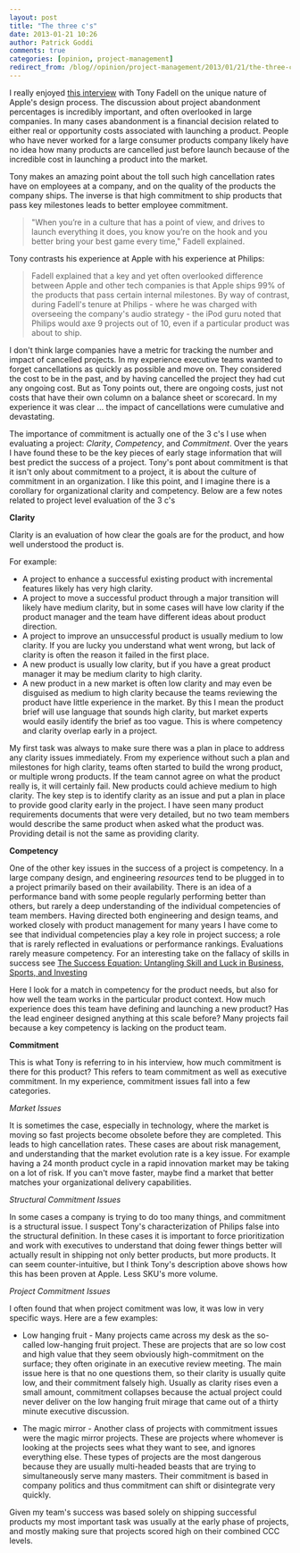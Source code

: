 ```yaml
---
layout: post
title: "The three c's"
date: 2013-01-21 10:26
author: Patrick Goddi
comments: true
categories: [opinion, project-management]
redirect_from: /blog//opinion/project-management/2013/01/21/the-three-cs
---
```

I really enjoyed [this interview](http://www.networkworld.com/community/blog/tony-fadell-unique-nature-apples-design-process) with Tony Fadell on the unique nature of Apple's design process. The discussion about project abandonment percentages is incredibly important, and often overlooked in large companies. In many cases abandonment is a financial decision related to either real or opportunity costs associated with launching a product. People who have never worked for a large consumer products company likely have no idea how many products are cancelled just before launch because of the incredible cost in launching a product into the market. 

Tony makes an amazing point about the toll such high cancellation rates have on employees at a company, and on the quality of the products the company ships. The inverse is that high commitment to ship products that pass key milestones leads to better employee commitment.

> "When you’re in a culture that has a point of view, and drives to launch everything it does, you know you’re on the hook and you better bring your best game every time," Fadell explained.

Tony contrasts his experience at Apple with his experience at Philips:

> Fadell explained that a key and yet often overlooked difference between Apple and other tech companies is that Apple ships 99% of the products that pass certain internal milestones. By way of contrast, during Fadell's tenure at Philips - where he was charged with overseeing the company's audio strategy - the iPod guru noted that Philips would axe 9 projects out of 10, even if a particular product was about to ship.


I don't think large companies have a metric for tracking the number and impact of cancelled projects. In my experience executive teams wanted to forget cancellations as quickly as possible and move on. They considered the cost to be in the past, and by having cancelled the project they had cut any ongoing cost.  But as Tony points out, there are ongoing costs, just not costs that have their own column on a balance sheet or scorecard. In my experience it was clear ... the impact of cancellations were cumulative and devastating. 

The importance of commitment is actually one of the 3 c's I use when evaluating a project: _Clarity_, _Competency_, and _Commitment_. Over the years I have found these to be the key pieces of early stage information that will best predict the success of a project. Tony's pont about commitment is that it isn't only about commitment to a project, it is about the culture of commitment in an organization. I like this point, and I imagine there is a corollary for organizational clarity and competency. Below are a few notes related to project level evaluation of the 3 c's

<!--more-->

**Clarity**

Clarity is an evaluation of how clear the goals are for the product, and how well understood the product is. 

For example:

* A project to enhance a successful existing product with incremental features likely has very high clarity.
* A project to move a successful product through a major transition will likely have medium clarity, but in some cases will have low clarity if the product manager and the team have different ideas about product direction.
* A project to improve an unsuccessful product is usually medium to low clarity. If you are lucky you understand what went wrong, but lack of clarity is often the reason it failed in the first place. 
* A new product is usually low clarity, but if you have a great product manager it may be medium clarity to high clarity.
* A new product in a new market is often low clarity and may even be disguised as medium to high clarity because the teams reviewing the product have little experience in the market. By this I mean the product brief will use language that sounds high clarity, but market experts would easily identify the brief as too vague. This is where competency and clarity overlap early in a project.

My first task was always to make sure there was a plan in place to address any clarity issues immediately. From my experience without such a plan and milestones for high clarity, teams often started to build the wrong product, or multiple wrong products. If the team cannot agree on what the product really is, it will certainly fail. New products could achieve medium to high clarity. The key step is to identify clarity as an issue and put a plan in place to provide good clarity early in the project. I have seen many product requirements documents that were very detailed, but no two team members would describe the same product when asked what the product was. Providing detail  is not the same as providing clarity. 

**Competency**

One of the other key issues in the success of a project is competency. In a large company design, and engineering _resources_ tend to be plugged in to a project primarily based on their availability. There is an idea of a performance band with some people regularly performing better than others, but rarely a deep understanding of the individual competencies of  team members. Having directed both engineering and design teams, and worked closely with product management for many years I have come to see that individual competencies play a key role in project success; a role that is rarely reflected in evaluations or performance rankings. Evaluations rarely measure competency. For an interesting take on the fallacy of skills in success see [The Success Equation: Untangling Skill and Luck in Business, Sports, and Investing](http://www.amazon.com/The-Success-Equation-Untangling-Investing/dp/1422184234)

Here I look for a match in competency for the product needs, but also for how well the team works in the particular product context. How much experience does this team have defining and launching a new product? Has the lead engineer designed anything at this scale before? Many projects fail because a key competency is lacking on the product team.

**Commitment**

This is what Tony is referring to in his interview, how much commitment is there for this product? This refers to team commitment as well as executive commitment. In my experience, commitment issues fall into a few categories.

*Market Issues*

It is sometimes the case, especially in technology, where the market is moving so fast projects become obsolete before they are completed. This leads to high cancellation rates. These cases are about risk management, and understanding that the market evolution rate is a key issue. For example having a 24 month product cycle in a rapid innovation market may be taking on a lot of risk. If you can't move faster, maybe find a market that better matches your organizational delivery capabilities.

*Structural Commitment Issues*

In some cases a company is trying to do too many things, and commitment is a structural issue. I suspect Tony's characterization of Philips false into the structural definition. In these cases it is important to force prioritization and work with executives to understand that doing fewer things better will actually result in shipping not only better products, but more products. It can seem counter-intuitive, but I think Tony's description above shows how this has been proven at Apple. Less SKU's more volume.

*Project Commitment Issues*

I often found that when project comitment was low, it was low in very specific ways. Here are a few examples:

* Low hanging fruit - Many projects came across my desk as the so-called low-hanging fruit project. These are projects that are so low cost and high value that they seem obviously high-commitment on the surface; they often originate in an executive review meeting. The main issue here is that no one questions them, so their clarity is usually quite low, and their commitment falsely high. Usually as clarity rises even a small amount, commitment collapses because the actual project could never deliver on the low hanging fruit mirage that came out of a thirty minute executive discussion.

* The magic mirror - Another class of projects with commitment issues were the magic mirror projects. These are projects where whomever is looking at the projects sees what they want to see, and ignores everything else. These types of projects are the most dangerous because they are usually multi-headed beasts that are trying to simultaneously serve many masters.  Their commitment is based in company politics and thus commitment can shift or disintegrate very quickly.

Given my team's success was based solely on shipping successful products my most important task was usually at the early phase of projects, and mostly making sure that projects scored high on their combined CCC levels. 